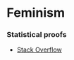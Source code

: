 # Feminism

### Statistical proofs

- [Stack Overflow](https://insights.stackoverflow.com/survey/2021#section-demographics-gender)
